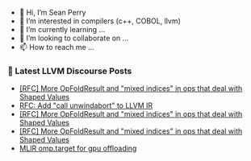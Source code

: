 - 👋 Hi, I’m Sean Perry
- 👀 I’m interested in compilers (c++, COBOL, llvm)
- 🌱 I’m currently learning ...
- 💞️ I’m looking to collaborate on ...
- 📫 How to reach me ...

<!---
s66perry/s66perry is a ✨ special ✨ repository because its `README.md` (this file) appears on your GitHub profile.
You can click the Preview link to take a look at your changes.
--->
### 📕 Latest LLVM Discourse Posts

<!-- DISCOURSE-LLVM:START -->
- [[RFC] More OpFoldResult and &quot;mixed indices&quot; in ops that deal with Shaped Values](https://discourse.llvm.org/t/rfc-more-opfoldresult-and-mixed-indices-in-ops-that-deal-with-shaped-values/72510#post_4)
- [RFC: Add &quot;call unwindabort&quot; to LLVM IR](https://discourse.llvm.org/t/rfc-add-call-unwindabort-to-llvm-ir/62543?page=2#post_30)
- [[RFC] More OpFoldResult and &quot;mixed indices&quot; in ops that deal with Shaped Values](https://discourse.llvm.org/t/rfc-more-opfoldresult-and-mixed-indices-in-ops-that-deal-with-shaped-values/72510#post_3)
- [[RFC] More OpFoldResult and &quot;mixed indices&quot; in ops that deal with Shaped Values](https://discourse.llvm.org/t/rfc-more-opfoldresult-and-mixed-indices-in-ops-that-deal-with-shaped-values/72510#post_2)
- [MLIR omp.target for gpu offloading](https://discourse.llvm.org/t/mlir-omp-target-for-gpu-offloading/72579#post_3)
<!-- DISCOURSE-LLVM:END -->
